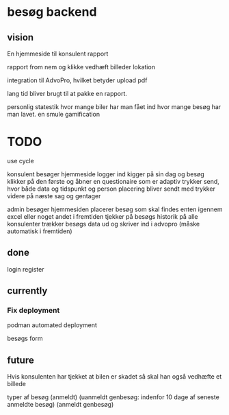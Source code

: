 # besøg backend

## vision

En hjemmeside til konsulent rapport

rapport from nem og klikke
vedhæft billeder
lokation

integration til AdvoPro, hvilket betyder upload pdf

lang tid bliver brugt til at pakke en rapport.

personlig statestik
hvor mange biler har man fået ind
hvor mange besøg har man lavet.
en smule gamification

# TODO

use cycle

konsulent besøger hjemmeside
logger ind
kigger på sin dag og besøg
klikker på den første og åbner en questionaire som er adaptiv
trykker send, hvor både data og tidspunkt og person placering bliver sendt med
trykker videre på næste sag og gentager

admin besøger hjemmesiden
placerer besøg som skal findes enten igennem excel eller noget andet i fremtiden
tjekker på besøgs historik på alle konsulenter
trækker besøgs data ud og skriver ind i advopro (måske automatisk i fremtiden)

## done

login
register

## currently

### Fix deployment

podman
automated deployment

besøgs form

## future

Hvis konsulenten har tjekket at bilen er skadet så skal han også vedhæfte et billede

typer af besøg (anmeldt) (uanmeldt genbesøg: indenfor 10 dage af seneste anmeldte besøg) (anmeldt genbesøg)
